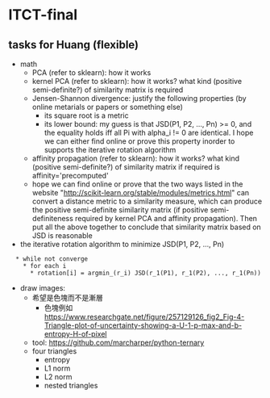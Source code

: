 # ITCT-final
## tasks for Huang (flexible)
* math
  * PCA (refer to sklearn): how it works
  * kernel PCA (refer to sklearn): how it works?	what kind (positive semi-definite?) of similarity matrix is required
  * Jensen-Shannon divergence: justify the following properties (by online metarials or papers or something else)
    * its square root is a metric
    * its lower bound: my guess is that JSD(P1, P2, ..., Pn) >= 0, and the equality holds iff all Pi with alpha_i != 0 are identical. I hope we can either find online or prove this property inorder to supports the iterative rotation algorithm
  * affinity propagation (refer to sklearn): how it works? what kind (positive semi-definite?) of similarity matrix if required is affinity='precomputed'
  * hope we can find online or prove that the two ways listed in the website "http://scikit-learn.org/stable/modules/metrics.html" can convert a distance metric to a similarity measure, which can produce the positive semi-definite similarity matrix (if positive semi-definiteness required by kernel PCA and affinity propagation). Then put all the above together to conclude that similarity matrix based on JSD is reasonable
* the iterative rotation algorithm to minimize JSD(P1, P2, ..., Pn)
```
  * while not converge
    * for each i
      * rotation[i] = argmin_(r_i) JSD(r_1(P1), r_1(P2), ..., r_1(Pn))
```
* draw images:
  * 希望是色塊而不是漸層
    * 色塊例如 https://www.researchgate.net/figure/257129126_fig2_Fig-4-Triangle-plot-of-uncertainty-showing-a-U-1-p-max-and-b-entropy-H-of-pixel
  * tool: https://github.com/marcharper/python-ternary
  * four triangles
    * entropy
    * L1 norm
    * L2 norm
    * nested triangles
